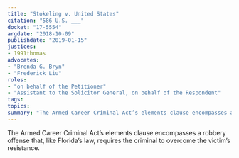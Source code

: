 ```yaml
---
title: "Stokeling v. United States"
citation: "586 U.S. ___"
docket: "17-5554"
argdate: "2018-10-09"
publishdate: "2019-01-15"
justices:
- 1991thomas
advocates:
- "Brenda G. Bryn"
- "Frederick Liu"
roles:
- "on behalf of the Petitioner"
- "Assistant to the Solicitor General, on behalf of the Respondent"
tags:
topics:
summary: "The Armed Career Criminal Act’s elements clause encompasses a robbery offense that, like Florida’s law, requires the criminal to overcome the victim’s resistance."
---
```

The Armed Career Criminal Act’s elements clause encompasses a robbery offense that, like Florida’s law, requires the criminal to overcome the victim’s resistance.